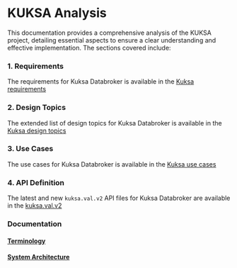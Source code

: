 # KUKSA Analysis

This documentation provides a comprehensive analysis of the KUKSA project, detailing essential aspects to ensure a clear understanding and effective implementation. The sections covered include:

### 1. Requirements
The requirements for Kuksa Databroker is available in the [Kuksa requirements](./kuksa_analysis/kuksa_requirements.md)

### 2. Design Topics
The extended list of design topics for Kuksa Databroker is available in the [Kuksa design topics](./kuksa_analysis/kuksa_design_topics.md)

### 3. Use Cases
The use cases for Kuksa Databroker is available in the [Kuksa use cases](./kuksa_analysis/kuksa_use_cases.md)

### 4. API Definition
The latest and new `kuksa.val.v2` API files for Kuksa Databroker are available in the [kuksa.val.v2](../proto/kuksa/val/v2/val.proto)


### Documentation
  #### [Terminology](./terminology.md)
  #### [System Architecture](./system-architecture.md)
